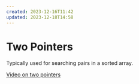 ```yaml
---
created: 2023-12-16T11:42
updated: 2023-12-18T14:58
---
```


# Two Pointers

Typically used for searching pairs in a sorted array.

[Video on two pointers](https://www.youtube.com/watch?v=On03HWe2tZM)
